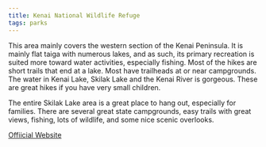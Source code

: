 ```yaml
---
title: Kenai National Wildlife Refuge
tags: parks
---
```

This area mainly covers the western section of the Kenai Peninsula. It is mainly flat taiga with numerous lakes, and as such, its primary recreation is suited more toward water activities, especially fishing. Most of the hikes are short trails that end at a lake. Most have trailheads at or near campgrounds. The water in Kenai Lake, Skilak Lake and the Kenai River is gorgeous. These are great hikes if you have very small children.  

The entire Skilak Lake area is a great place to hang out, especially for families. There are several great state campgrounds, easy trails with great views, fishing, lots of wildlife, and some nice scenic overlooks.   

[Offiicial Website](https://kenai.fws.gov/)